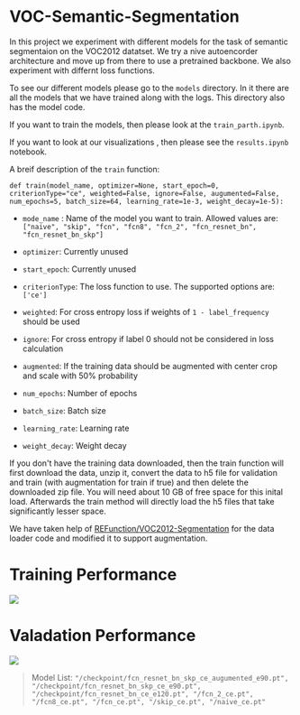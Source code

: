# VOC-Semantic-Segmentation

In this project we experiment with different models for the task of semantic segmentaion on the VOC2012 datatset. We try a nive autoencorder architecture and move up from there to use a pretrained backbone. We also experiment with differnt loss functions. 

To see our different models please go to the `models` directory. In it there are all the models that we have trained along with the logs. This directory also has the model code.

If you want to train the models, then please look at the `train_parth.ipynb`. 

If you want to look at our visualizations , then please see the `results.ipynb` notebook.


A breif description of the `train` function:

`
def train(model_name, optimizer=None, start_epoch=0, criterionType="ce", weighted=False, ignore=False, augumented=False, num_epochs=5, batch_size=64, learning_rate=1e-3, weight_decay=1e-5):
`

- `mode_name` : Name of the model you want to train. Allowed values are: `["naive", "skip", "fcn", "fcn8", "fcn_2", "fcn_resnet_bn", "fcn_resnet_bn_skp"]`

- `optimizer`: Currently unused 

- `start_epoch`: Currently unused

- `criterionType`: The loss function to use. The supported options are: `['ce']`

- `weighted`: For cross entropy loss if weights of `1 - label_frequency` should be used 

- `ignore`: For cross entropy if label 0 should not be considered in loss calculation 

- `augmented`: If the training data should be augmented with center crop and scale with 50% probability 

- `num_epochs`: Number of epochs 

- `batch_size`: Batch size

- `learning_rate`: Learning rate

- `weight_decay`: Weight decay 


If you don't have the training data downloaded, then the train function will first download the data, unzip it, convert the data to h5 file for validation and train (with augmentation for train if true) and then delete the downloaded zip file. You will need about 10 GB of free space for this inital load. Afterwards the train method will directly load the h5 files that take significantly lesser space. 

We have taken help of [REFunction/VOC2012-Segmentation](https://github.com/REFunction/VOC2012-Segmentation) for the data loader code and modified it to support augmentation. 


# Training Performance 


![](https://github.com/parthv21/VOC-Semantic-Segmentation/blob/master/model_comparision_train.png)

# Valadation Performance 

![](https://github.com/parthv21/VOC-Semantic-Segmentation/blob/master/model_comparision_val.png)

> Model List:  `"/checkpoint/fcn_resnet_bn_skp_ce_augumented_e90.pt", "/checkpoint/fcn_resnet_bn_skp_ce_e90.pt", "/checkpoint/fcn_resnet_bn_ce_e120.pt", "/fcn_2_ce.pt", "/fcn8_ce.pt", "/fcn_ce.pt", "/skip_ce.pt", "/naive_ce.pt"`


